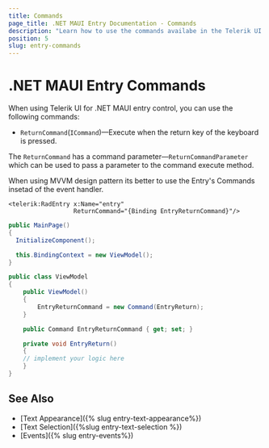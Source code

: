 ```yaml
---
title: Commands
page_title: .NET MAUI Entry Documentation - Commands
description: "Learn how to use the commands availabe in the Telerik UI for .NET MAUI Entry control."
position: 5
slug: entry-commands
---
```


# .NET MAUI Entry Commands

When using Telerik UI for .NET MAUI entry control, you can use the following commands: 


* `ReturnCommand`(`ICommand`)&mdash;Execute when the return key of the keyboard is pressed. 

The `ReturnCommand` has a command parameter&mdash;`ReturnCommandParameter` which can be used to pass a parameter to the command execute method.

When using MVVM design pattern its better to use the Entry's Commands insetad of the event handler.

```XAML
<telerik:RadEntry x:Name="entry"
                  ReturnCommand="{Binding EntryReturnCommand}"/>
```

```C#
public MainPage()
{
  InitializeComponent();

  this.BindingContext = new ViewModel();
}
```

```C#
public class ViewModel
{
    public ViewModel()
    {
        EntryReturnCommand = new Command(EntryReturn);
    }

    public Command EntryReturnCommand { get; set; }

    private void EntryReturn()
    {
    // implement your logic here
    }
}
```


## See Also

- [Text Appearance]({% slug entry-text-appearance%})
- [Text Selection]({%slug entry-text-selection %})
- [Events]({% slug entry-events%})

